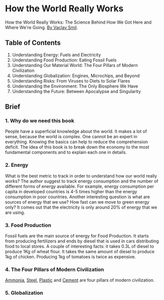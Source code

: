 # How the World Really Works
How the World Really Works: The Science Behind How We Got Here and Where We're Going. [By Vaclav Smil](https://www.amazon.com/How-World-Really-Works-Science/dp/B09FC3D9ZQ/ref=sr_1_1?keywords=vaclav+smil&qid=1661060516&sprefix=vaclav+%2Caps%2C215&sr=8-1).

## Table of Contents
1. Understanding Energy: Fuels and Electricity
2. Understanding Food Production: Eating Fossil Fuels
3. Understanding Our Material World: The Four Pillars of Modern Civilization
4. Understanding Globalization: Engines, Microchips, and Beyond
5. Understanding Risks: From Viruses to Diets to Solar Flares
6. Understanding the Environment: The Only Biosphere We Have
7. Understanding the Future: Between Apocalypse and Singularity

## Brief

### 1. Why do we need this book
People have a superficial knowledge about the world. It makes a lot of sense, because the world is complex. One cannot be an expert in everything. Knowing the basics can help to reduce the comprehension deficit. The idea of this book is to break down the economy to the most fundamental components and to explain each one in details.  

### 2. Energy
What is the best metric to track in order to understand how our world really works? The author suggest to track energy consumption and the number of different forms of energy available. For example, energy consumption per capita in developed countries is 4-5 times higher than the energy consumption in poor countries. Another interesting question is what are sources of energy that we use? How fast can we move to green energy only? It comes out that the electricity is only around 20% of energy that we are using. 

### 3. Food Production
Fossil fuels are the main source of energy for Food Production. It starts from producing fertilizers and ends by diesel that is used in cars distributing food to local stores. A couple of interesting facts: it takes 0.3L of diesel to produce 1Kg of wheat flour. It takes the same amount of diesel to produce 1kg of chicken. Producing 1kg of tomatoes is twice as expensive.

### 4. The Four Pillars of Modern Civilization
[Ammonia](), [Steel](), [Plastic]() and [Cement]() are four pillars of modern civilization.

### 5. Globalization



